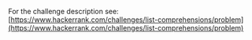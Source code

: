 For the challenge description see: [https://www.hackerrank.com/challenges/list-comprehensions/problem](https://www.hackerrank.com/challenges/list-comprehensions/problem)